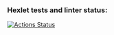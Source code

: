 ### Hexlet tests and linter status:
[![Actions Status](https://github.com/maks-ushakov/backend-project-lvl1/workflows/hexlet-check/badge.svg)](https://github.com/maks-ushakov/backend-project-lvl1/actions)